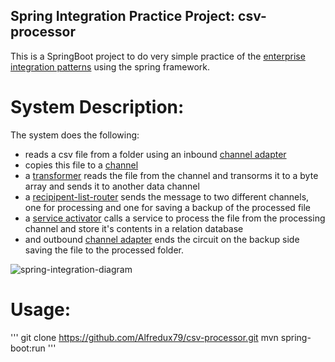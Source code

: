## Spring Integration Practice Project: csv-processor

This is a SpringBoot project to do very simple practice of the [enterprise integration patterns](http://www.enterpriseintegrationpatterns.com/) using the spring framework.

# System Description:

The system does the following:

- reads a csv file from a folder using an inbound [channel adapter](http://www.enterpriseintegrationpatterns.com/patterns/messaging/ChannelAdapter.html)
- copies this file to a [channel](http://www.enterpriseintegrationpatterns.com/patterns/messaging/MessageChannel.html) 
- a [transformer](http://www.enterpriseintegrationpatterns.com/patterns/messaging/MessageTranslator.html) reads the file from the channel and transorms it to a byte array and sends it  to another data channel
- a [recipipent-list-router](http://www.enterpriseintegrationpatterns.com/patterns/messaging/RecipientList.html) sends the message to two different channels, one for processing and one for saving a backup of the processed file
- a [service activator](http://www.enterpriseintegrationpatterns.com/patterns/messaging/MessagingAdapter.html) calls a service to process the file from the processing channel and store it's contents in a relation database
- and outbound [channel adapter](http://www.enterpriseintegrationpatterns.com/patterns/messaging/ChannelAdapter.html) ends the circuit on the backup side saving the file to the processed folder.

![spring-integration-diagram](https://user-images.githubusercontent.com/23134342/40877852-ca8b0ef0-6687-11e8-8185-a76a66bffb94.png)

# Usage:

'''
git clone https://github.com/Alfredux79/csv-processor.git
mvn spring-boot:run
'''
